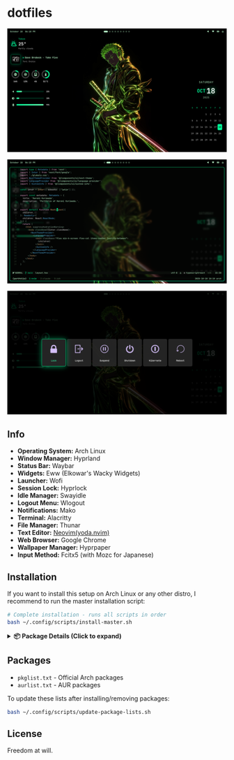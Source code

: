 # dotfiles

![desktop preview](assets/default.png)

![hyprland_with_code preview](assets/code.png)

![hyprland_logout preview](assets/logout.png)

## Info

- **Operating System:** Arch Linux
- **Window Manager:** Hyprland
- **Status Bar:** Waybar
- **Widgets:** Eww (Elkowar's Wacky Widgets)
- **Launcher:** Wofi
- **Session Lock:** Hyprlock
- **Idle Manager:** Swayidle
- **Logout Menu:** Wlogout
- **Notifications:** Mako
- **Terminal:** Alacritty
- **File Manager:** Thunar
- **Text Editor:** [Neovim(yoda.nvim)](https://github.com/kuri-sun/yoda.nvim)
- **Web Browser:** Google Chrome
- **Wallpaper Manager:** Hyprpaper
- **Input Method:** Fcitx5 (with Mozc for Japanese)

## Installation

If you want to install this setup on Arch Linux or any other distro, I recommend to run the master installation script:

```bash
# Complete installation - runs all scripts in order
bash ~/.config/scripts/install-master.sh
```

<details>
<summary><b>📦 Package Details (Click to expand)</b></summary>

**Core Hyprland & Wayland:**

> hyprland, hyprpaper, hyprlock, swayidle, wlogout, wl-clipboard, waybar, eww, wofi, mako

**Screen Capture & Recording:**

> grim, slurp, obs-studio, obs-cli, mpv

**Graphics & 3D:**

> blender

**Terminal & Development:**

> alacritty, neovim, vim, tmux, zsh, git, lazygit, htop, less, nodejs, npm, python-pip, python-pydbus, go, sassc

**File Management:**

> thunar, thunar-volman, tumbler, gvfs, gvfs-mtp, gvfs-smb, gvfs-afc

**Audio:**

> pipewire, pipewire-alsa, pipewire-pulse, wireplumber, pavucontrol, pamixer, mpd, mpc, alsa-utils, alsa-firmware, sof-firmware

**Fonts:**

> ttf-jetbrains-mono, ttf-cormorant, ttf-nerd-fonts-symbols, noto-fonts, noto-fonts-cjk, noto-fonts-emoji

**Input Method (Japanese):**

> fcitx5, fcitx5-mozc, fcitx5-gtk, fcitx5-qt, fcitx5-configtool

**Utilities:**

> brightnessctl, neofetch, fzf, fd, ripgrep, jq, socat, unzip, wget, reflector

**System:**

> base, base-devel, linux, linux-firmware, grub, efibootmgr, dosfstools, networkmanager, network-manager-applet, ufw, gufw, sudo, intel-media-driver, libva-utils

</details>

## Packages

- `pkglist.txt` - Official Arch packages
- `aurlist.txt` - AUR packages

To update these lists after installing/removing packages:

```bash
bash ~/.config/scripts/update-package-lists.sh
```

## License

Freedom at will.
